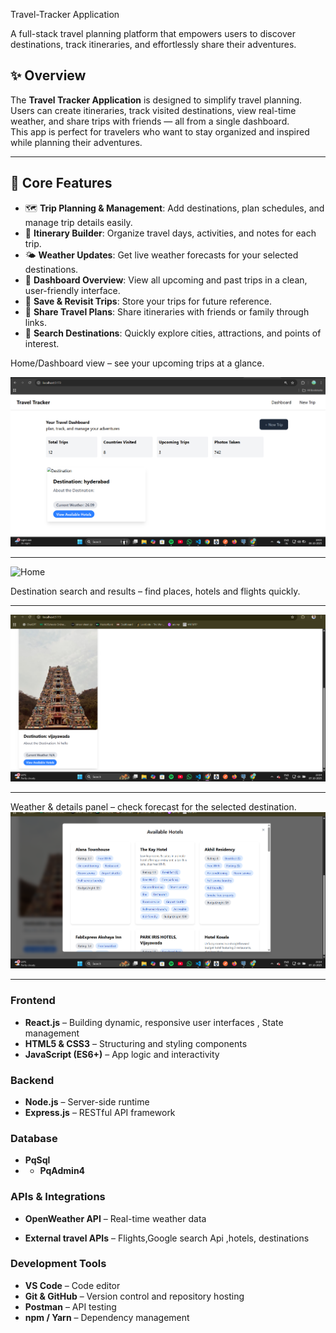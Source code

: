 Travel-Tracker Application

A full-stack travel planning platform that empowers users to discover destinations, track itineraries, and effortlessly share their adventures.

## ✨ Overview
The **Travel Tracker Application** is designed to simplify travel planning. Users can create itineraries, track visited destinations, view real-time weather, and share trips with friends — all from a single dashboard.  
This app is perfect for travelers who want to stay organized and inspired while planning their adventures.

-----------------------------------------------------------------------------------------------------------------------------------------------------------------------------------------

## 🚀 Core Features
- 🗺️ **Trip Planning & Management**: Add destinations, plan schedules, and manage trip details easily.
- 🔄 **Itinerary Builder**: Organize travel days, activities, and notes for each trip.
- 🌤️ **Weather Updates**: Get live weather forecasts for your selected destinations.
- 📍 **Dashboard Overview**: View all upcoming and past trips in a clean, user-friendly interface.
- 💾 **Save & Revisit Trips**: Store your trips for future reference.
- 🔗 **Share Travel Plans**: Share itineraries with friends or family through links.
- 🧭 **Search Destinations**: Quickly explore cities, attractions, and points of interest.


Home/Dashboard view – see your upcoming trips at a glance.

![Home](https://github.com/rohanginjupalli/Travel-Tracker-Apiilication/blob/main/Images/1.png)

---------------------------------------------------------------------------------------------------------------------------------------------------------------------------------------

![Home]([https://github.com/rohanginjupalli/Travel-Tracker-Apiilication/blob/main/Images/1.png](https://github.com/rohanginjupalli/Travel-Tracker-Apiilication/blob/main/Images/5.png))

Destination search and results – find places, hotels and flights quickly.

---------------------------------------------------------------------------------------------------------------------------------------------------------------------------------------

![Destination](https://github.com/rohanginjupalli/Travel-Tracker-Apiilication/blob/main/Images/4.png)

---------------------------------------------------------------------------------------------------------------------------------------------------------------------------------------

Weather & details panel – check forecast for the selected destination.
![Destination](https://github.com/rohanginjupalli/Travel-Tracker-Apiilication/blob/main/Images/2.png)

---------------------------------------------------------------------------------------------------------------------------------------------------------------------------------------

### **Frontend**
- **React.js** – Building dynamic, responsive user interfaces  , State management
- **HTML5 & CSS3** – Structuring and styling components  
- **JavaScript (ES6+)** – App logic and interactivity

### **Backend**
- **Node.js** – Server-side runtime  
- **Express.js** – RESTful API framework  

### **Database**

- **PqSql**
- - **PqAdmin4**

### **APIs & Integrations**
- **OpenWeather API** – Real-time weather data  

- **External travel APIs** – Flights,Google search Api ,hotels, destinations  

### **Development Tools**
- **VS Code** – Code editor  
- **Git & GitHub** – Version control and repository hosting  
- **Postman** – API testing  
- **npm / Yarn** – Dependency management  

